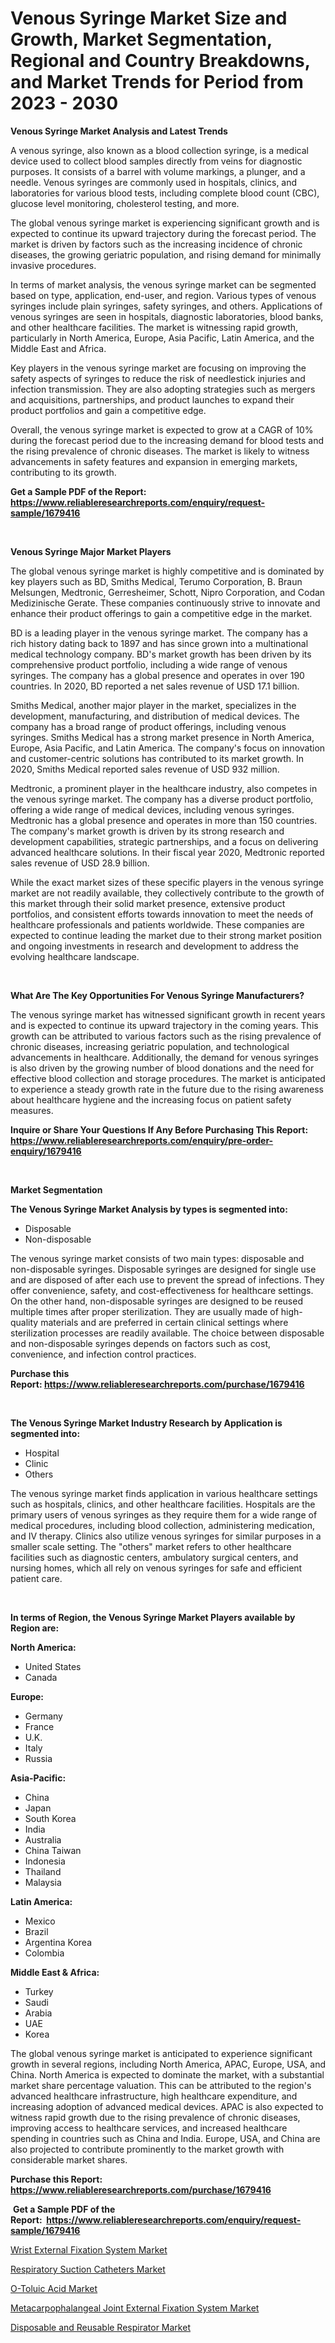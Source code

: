 <p><h1>Venous Syringe Market Size and Growth, Market Segmentation, Regional and Country Breakdowns, and Market Trends for Period from 2023 -  2030</h1></p><p><strong>Venous Syringe Market Analysis and Latest Trends</strong></p>
<p><p>A venous syringe, also known as a blood collection syringe, is a medical device used to collect blood samples directly from veins for diagnostic purposes. It consists of a barrel with volume markings, a plunger, and a needle. Venous syringes are commonly used in hospitals, clinics, and laboratories for various blood tests, including complete blood count (CBC), glucose level monitoring, cholesterol testing, and more.</p><p>The global venous syringe market is experiencing significant growth and is expected to continue its upward trajectory during the forecast period. The market is driven by factors such as the increasing incidence of chronic diseases, the growing geriatric population, and rising demand for minimally invasive procedures.</p><p>In terms of market analysis, the venous syringe market can be segmented based on type, application, end-user, and region. Various types of venous syringes include plain syringes, safety syringes, and others. Applications of venous syringes are seen in hospitals, diagnostic laboratories, blood banks, and other healthcare facilities. The market is witnessing rapid growth, particularly in North America, Europe, Asia Pacific, Latin America, and the Middle East and Africa.</p><p>Key players in the venous syringe market are focusing on improving the safety aspects of syringes to reduce the risk of needlestick injuries and infection transmission. They are also adopting strategies such as mergers and acquisitions, partnerships, and product launches to expand their product portfolios and gain a competitive edge.</p><p>Overall, the venous syringe market is expected to grow at a CAGR of 10% during the forecast period due to the increasing demand for blood tests and the rising prevalence of chronic diseases. The market is likely to witness advancements in safety features and expansion in emerging markets, contributing to its growth.</p></p>
<p><strong>Get a Sample PDF of the Report:&nbsp; <a href="https://www.reliableresearchreports.com/enquiry/request-sample/1679416">https://www.reliableresearchreports.com/enquiry/request-sample/1679416</a></strong></p>
<p>&nbsp;</p>
<p><strong>Venous Syringe Major Market Players</strong></p>
<p><p>The global venous syringe market is highly competitive and is dominated by key players such as BD, Smiths Medical, Terumo Corporation, B. Braun Melsungen, Medtronic, Gerresheimer, Schott, Nipro Corporation, and Codan Medizinische Gerate. These companies continuously strive to innovate and enhance their product offerings to gain a competitive edge in the market.</p><p>BD is a leading player in the venous syringe market. The company has a rich history dating back to 1897 and has since grown into a multinational medical technology company. BD's market growth has been driven by its comprehensive product portfolio, including a wide range of venous syringes. The company has a global presence and operates in over 190 countries. In 2020, BD reported a net sales revenue of USD 17.1 billion.</p><p>Smiths Medical, another major player in the market, specializes in the development, manufacturing, and distribution of medical devices. The company has a broad range of product offerings, including venous syringes. Smiths Medical has a strong market presence in North America, Europe, Asia Pacific, and Latin America. The company's focus on innovation and customer-centric solutions has contributed to its market growth. In 2020, Smiths Medical reported sales revenue of USD 932 million.</p><p>Medtronic, a prominent player in the healthcare industry, also competes in the venous syringe market. The company has a diverse product portfolio, offering a wide range of medical devices, including venous syringes. Medtronic has a global presence and operates in more than 150 countries. The company's market growth is driven by its strong research and development capabilities, strategic partnerships, and a focus on delivering advanced healthcare solutions. In their fiscal year 2020, Medtronic reported sales revenue of USD 28.9 billion.</p><p>While the exact market sizes of these specific players in the venous syringe market are not readily available, they collectively contribute to the growth of this market through their solid market presence, extensive product portfolios, and consistent efforts towards innovation to meet the needs of healthcare professionals and patients worldwide. These companies are expected to continue leading the market due to their strong market position and ongoing investments in research and development to address the evolving healthcare landscape.</p></p>
<p>&nbsp;</p>
<p><strong>What Are The Key Opportunities For Venous Syringe Manufacturers?</strong></p>
<p><p>The venous syringe market has witnessed significant growth in recent years and is expected to continue its upward trajectory in the coming years. This growth can be attributed to various factors such as the rising prevalence of chronic diseases, increasing geriatric population, and technological advancements in healthcare. Additionally, the demand for venous syringes is also driven by the growing number of blood donations and the need for effective blood collection and storage procedures. The market is anticipated to experience a steady growth rate in the future due to the rising awareness about healthcare hygiene and the increasing focus on patient safety measures.</p></p>
<p><strong>Inquire or Share Your Questions If Any Before Purchasing This Report: <a href="https://www.reliableresearchreports.com/enquiry/pre-order-enquiry/1679416">https://www.reliableresearchreports.com/enquiry/pre-order-enquiry/1679416</a></strong></p>
<p>&nbsp;</p>
<p><strong>Market Segmentation</strong></p>
<p><strong>The Venous Syringe Market Analysis by types is segmented into:</strong></p>
<p><ul><li>Disposable</li><li>Non-disposable</li></ul></p>
<p><p>The venous syringe market consists of two main types: disposable and non-disposable syringes. Disposable syringes are designed for single use and are disposed of after each use to prevent the spread of infections. They offer convenience, safety, and cost-effectiveness for healthcare settings. On the other hand, non-disposable syringes are designed to be reused multiple times after proper sterilization. They are usually made of high-quality materials and are preferred in certain clinical settings where sterilization processes are readily available. The choice between disposable and non-disposable syringes depends on factors such as cost, convenience, and infection control practices.</p></p>
<p><strong>Purchase this Report:&nbsp;<a href="https://www.reliableresearchreports.com/purchase/1679416">https://www.reliableresearchreports.com/purchase/1679416</a></strong></p>
<p>&nbsp;</p>
<p><strong>The Venous Syringe Market Industry Research by Application is segmented into:</strong></p>
<p><ul><li>Hospital</li><li>Clinic</li><li>Others</li></ul></p>
<p><p>The venous syringe market finds application in various healthcare settings such as hospitals, clinics, and other healthcare facilities. Hospitals are the primary users of venous syringes as they require them for a wide range of medical procedures, including blood collection, administering medication, and IV therapy. Clinics also utilize venous syringes for similar purposes in a smaller scale setting. The "others" market refers to other healthcare facilities such as diagnostic centers, ambulatory surgical centers, and nursing homes, which all rely on venous syringes for safe and efficient patient care.</p></p>
<p>&nbsp;</p>
<p><strong>In terms of Region, the Venous Syringe Market Players available by Region are:</strong></p>
<p>
    <p> <strong> North America: </strong>
        <ul>
            <li>United States</li>
            <li>Canada</li>
        </ul>
        </p> 
    <p> <strong> Europe: </strong>
        <ul>
            <li>Germany</li>
            <li>France</li>
            <li>U.K.</li>
            <li>Italy</li>
            <li>Russia</li>
        </ul>
        </p> 
    <p> <strong> Asia-Pacific: </strong>
        <ul>
            <li>China</li>
            <li>Japan</li>
            <li>South Korea</li>
            <li>India</li>
            <li>Australia</li>
            <li>China Taiwan</li>
            <li>Indonesia</li>
            <li>Thailand</li>
            <li>Malaysia</li>
        </ul>
        </p> 
    <p> <strong> Latin America: </strong>
        <ul>
            <li>Mexico</li>
            <li>Brazil</li>
            <li>Argentina Korea</li>
            <li>Colombia</li>
        </ul>
        </p> 
    <p> <strong> Middle East & Africa: </strong>
        <ul>
            <li>Turkey</li>
            <li>Saudi</li>
            <li>Arabia</li>
            <li>UAE</li>
            <li>Korea</li>
        </ul>
    </p>
    </p>
<p><p>The global venous syringe market is anticipated to experience significant growth in several regions, including North America, APAC, Europe, USA, and China. North America is expected to dominate the market, with a substantial market share percentage valuation. This can be attributed to the region's advanced healthcare infrastructure, high healthcare expenditure, and increasing adoption of advanced medical devices. APAC is also expected to witness rapid growth due to the rising prevalence of chronic diseases, improving access to healthcare services, and increased healthcare spending in countries such as China and India. Europe, USA, and China are also projected to contribute prominently to the market growth with considerable market shares.</p></p>
<p><strong>Purchase this Report: <a href="https://www.reliableresearchreports.com/purchase/1679416">https://www.reliableresearchreports.com/purchase/1679416</a></strong></p>
<p>&nbsp;<strong>Get a Sample PDF of the Report:&nbsp;&nbsp;<a href="https://www.reliableresearchreports.com/enquiry/request-sample/1679416">https://www.reliableresearchreports.com/enquiry/request-sample/1679416</a></strong></p>
<p><strong></strong></p>
<p><p><a href="https://www.linkedin.com/pulse/wrist-external-fixation-system-market-size-growth-kim8f/">Wrist External Fixation System Market</a></p><p><a href="https://www.linkedin.com/pulse/respiratory-suction-catheters-market-challenges-opportunities-ycnnf/">Respiratory Suction Catheters Market</a></p><p><a href="https://medium.com/@caleighhane2777/decoding-o-toluic-acid-market-metrics-market-share-trends-and-growth-patterns-0a6faf63f0d1">O-Toluic Acid Market</a></p><p><a href="https://www.linkedin.com/pulse/metacarpophalangeal-joint-external-fixation-system-market-ppyzf/">Metacarpophalangeal Joint External Fixation System Market</a></p><p><a href="https://medium.com/@deannakling2927/disposable-and-reusable-respirator-market-exploring-market-share-market-trends-and-future-growth-f1a49b0f0afe">Disposable and Reusable Respirator Market</a></p></p>